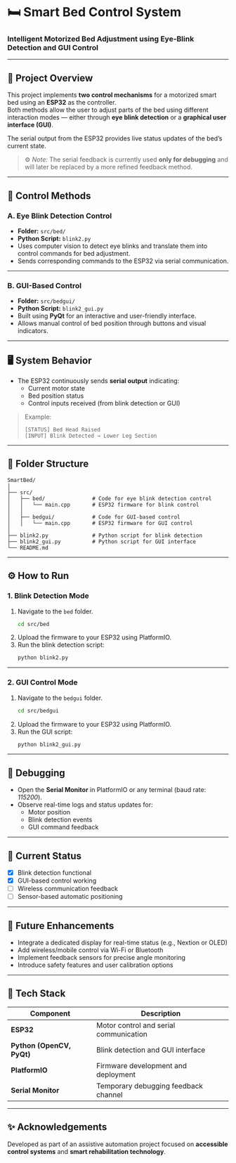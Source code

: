 # 🛏️ Smart Bed Control System  

### Intelligent Motorized Bed Adjustment using Eye-Blink Detection and GUI Control  

---

## 📁 Project Overview

This project implements **two control mechanisms** for a motorized smart bed using an **ESP32** as the controller.  
Both methods allow the user to adjust parts of the bed using different interaction modes — either through **eye blink detection** or a **graphical user interface (GUI)**.  

The serial output from the ESP32 provides live status updates of the bed’s current state.  
> ⚙️ *Note:* The serial feedback is currently used **only for debugging** and will later be replaced by a more refined feedback method.

---

## 🧠 Control Methods

### **A. Eye Blink Detection Control**
- **Folder:** `src/bed/`
- **Python Script:** `blink2.py`
- Uses computer vision to detect eye blinks and translate them into control commands for bed adjustment.
- Sends corresponding commands to the ESP32 via serial communication.

---

### **B. GUI-Based Control**
- **Folder:** `src/bedgui/`
- **Python Script:** `blink2_gui.py`
- Built using **PyQt** for an interactive and user-friendly interface.
- Allows manual control of bed position through buttons and visual indicators.

---

## 🖥️ System Behavior

- The ESP32 continuously sends **serial output** indicating:
  - Current motor state  
  - Bed position status  
  - Control inputs received (from blink detection or GUI)

> Example:  
> ```
> [STATUS] Bed Head Raised  
> [INPUT] Blink Detected → Lower Leg Section  
> ```

---

## 🧩 Folder Structure

```
SmartBed/
│
├── src/
│   ├── bed/               # Code for eye blink detection control
│   │   └── main.cpp       # ESP32 firmware for blink control
│   │
│   ├── bedgui/            # Code for GUI-based control
│   │   └── main.cpp       # ESP32 firmware for GUI control
│
├── blink2.py              # Python script for blink detection
├── blink2_gui.py          # Python script for GUI interface
└── README.md
```

---

## ⚙️ How to Run

### **1. Blink Detection Mode**
1. Navigate to the `bed` folder.  
   ```bash
   cd src/bed
   ```
2. Upload the firmware to your ESP32 using PlatformIO.  
3. Run the blink detection script:  
   ```bash
   python blink2.py
   ```

---

### **2. GUI Control Mode**
1. Navigate to the `bedgui` folder.  
   ```bash
   cd src/bedgui
   ```
2. Upload the firmware to your ESP32 using PlatformIO.  
3. Run the GUI script:  
   ```bash
   python blink2_gui.py
   ```

---

## 🧪 Debugging

- Open the **Serial Monitor** in PlatformIO or any terminal (baud rate: *115200*).  
- Observe real-time logs and status updates for:
  - Motor position
  - Blink detection events
  - GUI command feedback

---

## 🚧 Current Status

- [x] Blink detection functional  
- [x] GUI-based control working  
- [ ] Wireless communication feedback  
- [ ] Sensor-based automatic positioning  

---

## 🌟 Future Enhancements

- Integrate a dedicated display for real-time status (e.g., Nextion or OLED)
- Add wireless/mobile control via Wi-Fi or Bluetooth  
- Implement feedback sensors for precise angle monitoring  
- Introduce safety features and user calibration options  

---

## 🧰 Tech Stack

| Component | Description |
|------------|-------------|
| **ESP32** | Motor control and serial communication |
| **Python (OpenCV, PyQt)** | Blink detection and GUI interface |
| **PlatformIO** | Firmware development and deployment |
| **Serial Monitor** | Temporary debugging feedback channel |

---

## ✨ Acknowledgements

Developed as part of an assistive automation project focused on **accessible control systems** and **smart rehabilitation technology**.  
